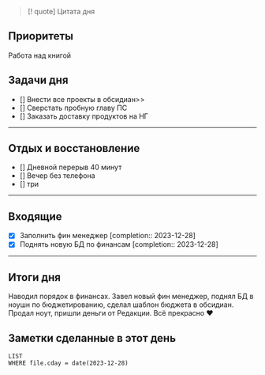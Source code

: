 > [! quote] Цитата дня
> 

## Приоритеты
Работа над книгой



## Задачи дня
- [] Внести все проекты в обсидиан>>
- [] Сверстать пробную главу ПС
- [] Заказать доставку продуктов на НГ
---
## Отдых и восстановление
- [] Дневной перерыв 40 минут
- [] Вечер без телефона
- [] три
---
## Входящие
- [x] Заполнить фин менеджер  [completion:: 2023-12-28]
- [x] Поднять новую БД по финансам  [completion:: 2023-12-28]

---
## Итоги дня
Наводил порядок в финансах. Завел новый фин менеджер, поднял БД в ноушн по бюджетированию, сделал шаблон бюджета в обсидиан. 
Продал ноут, пришли деньги от Редакции.
Всё прекрасно ❤️




## Заметки сделанные в этот день
```dataview
LIST
WHERE file.cday = date(2023-12-28)
```

